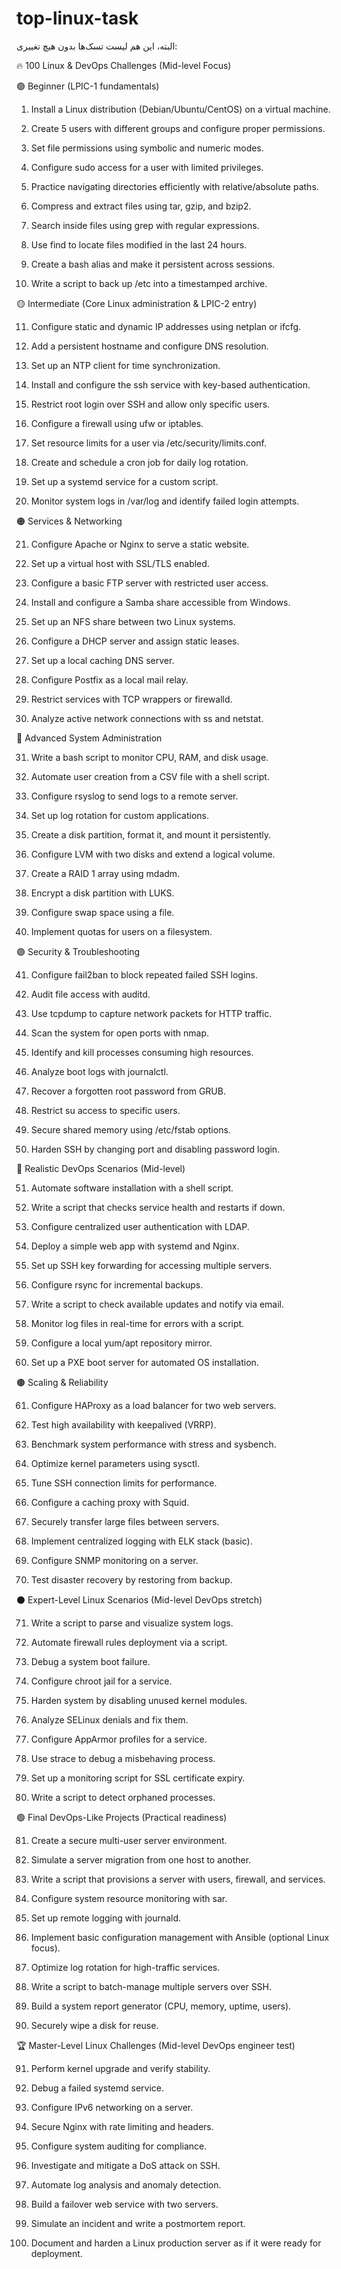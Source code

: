 # top-linux-task
البته، این هم لیست تسک‌ها بدون هیچ تغییری:

🔥 100 Linux & DevOps Challenges (Mid-level Focus)

🟢 Beginner (LPIC-1 fundamentals)

1. Install a Linux distribution (Debian/Ubuntu/CentOS) on a virtual machine.

2. Create 5 users with different groups and configure proper permissions.

3. Set file permissions using symbolic and numeric modes.

4. Configure sudo access for a user with limited privileges.

5. Practice navigating directories efficiently with relative/absolute paths.

6. Compress and extract files using tar, gzip, and bzip2.

7. Search inside files using grep with regular expressions.

8. Use find to locate files modified in the last 24 hours.

9. Create a bash alias and make it persistent across sessions.

10. Write a script to back up /etc into a timestamped archive.

🟡 Intermediate (Core Linux administration & LPIC-2 entry)

11. Configure static and dynamic IP addresses using netplan or ifcfg.

12. Add a persistent hostname and configure DNS resolution.

13. Set up an NTP client for time synchronization.

14. Install and configure the ssh service with key-based authentication.

15. Restrict root login over SSH and allow only specific users.

16. Configure a firewall using ufw or iptables.

17. Set resource limits for a user via /etc/security/limits.conf.

18. Create and schedule a cron job for daily log rotation.

19. Set up a systemd service for a custom script.

20. Monitor system logs in /var/log and identify failed login attempts.

🟠 Services & Networking

21. Configure Apache or Nginx to serve a static website.

22. Set up a virtual host with SSL/TLS enabled.

23. Configure a basic FTP server with restricted user access.

24. Install and configure a Samba share accessible from Windows.

25. Set up an NFS share between two Linux systems.

26. Configure a DHCP server and assign static leases.

27. Set up a local caching DNS server.

28. Configure Postfix as a local mail relay.

29. Restrict services with TCP wrappers or firewalld.

30. Analyze active network connections with ss and netstat.

🔵 Advanced System Administration

31. Write a bash script to monitor CPU, RAM, and disk usage.

32. Automate user creation from a CSV file with a shell script.

33. Configure rsyslog to send logs to a remote server.

34. Set up log rotation for custom applications.

35. Create a disk partition, format it, and mount it persistently.

36. Configure LVM with two disks and extend a logical volume.

37. Create a RAID 1 array using mdadm.

38. Encrypt a disk partition with LUKS.

39. Configure swap space using a file.

40. Implement quotas for users on a filesystem.

🟣 Security & Troubleshooting

41. Configure fail2ban to block repeated failed SSH logins.

42. Audit file access with auditd.

43. Use tcpdump to capture network packets for HTTP traffic.

44. Scan the system for open ports with nmap.

45. Identify and kill processes consuming high resources.

46. Analyze boot logs with journalctl.

47. Recover a forgotten root password from GRUB.

48. Restrict su access to specific users.

49. Secure shared memory using /etc/fstab options.

50. Harden SSH by changing port and disabling password login.

🔴 Realistic DevOps Scenarios (Mid-level)

51. Automate software installation with a shell script.

52. Write a script that checks service health and restarts if down.

53. Configure centralized user authentication with LDAP.

54. Deploy a simple web app with systemd and Nginx.

55. Set up SSH key forwarding for accessing multiple servers.

56. Configure rsync for incremental backups.

57. Write a script to check available updates and notify via email.

58. Monitor log files in real-time for errors with a script.

59. Configure a local yum/apt repository mirror.

60. Set up a PXE boot server for automated OS installation.

🟤 Scaling & Reliability

61. Configure HAProxy as a load balancer for two web servers.

62. Test high availability with keepalived (VRRP).

63. Benchmark system performance with stress and sysbench.

64. Optimize kernel parameters using sysctl.

65. Tune SSH connection limits for performance.

66. Configure a caching proxy with Squid.

67. Securely transfer large files between servers.

68. Implement centralized logging with ELK stack (basic).

69. Configure SNMP monitoring on a server.

70. Test disaster recovery by restoring from backup.

⚫ Expert-Level Linux Scenarios (Mid-level DevOps stretch)

71. Write a script to parse and visualize system logs.

72. Automate firewall rules deployment via a script.

73. Debug a system boot failure.

74. Configure chroot jail for a service.

75. Harden system by disabling unused kernel modules.

76. Analyze SELinux denials and fix them.

77. Configure AppArmor profiles for a service.

78. Use strace to debug a misbehaving process.

79. Set up a monitoring script for SSL certificate expiry.

80. Write a script to detect orphaned processes.

🟢 Final DevOps-Like Projects (Practical readiness)

81. Create a secure multi-user server environment.

82. Simulate a server migration from one host to another.

83. Write a script that provisions a server with users, firewall, and services.

84. Configure system resource monitoring with sar.

85. Set up remote logging with journald.

86. Implement basic configuration management with Ansible (optional Linux focus).

87. Optimize log rotation for high-traffic services.

88. Write a script to batch-manage multiple servers over SSH.

89. Build a system report generator (CPU, memory, uptime, users).

90. Securely wipe a disk for reuse.

🏆 Master-Level Linux Challenges (Mid-level DevOps engineer test)

91. Perform kernel upgrade and verify stability.

92. Debug a failed systemd service.

93. Configure IPv6 networking on a server.

94. Secure Nginx with rate limiting and headers.

95. Configure system auditing for compliance.

96. Investigate and mitigate a DoS attack on SSH.

97. Automate log analysis and anomaly detection.

98. Build a failover web service with two servers.

99. Simulate an incident and write a postmortem report.

100. Document and harden a Linux production server as if it were ready for deployment.
